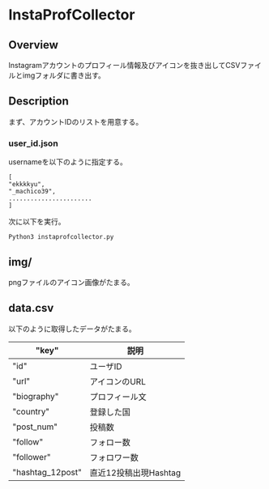 # InstaProfCollector

## Overview
Instagramアカウントのプロフィール情報及びアイコンを抜き出してCSVファイルとimgフォルダに書き出す。

## Description
まず、アカウントIDのリストを用意する。

### user_id.json

usernameを以下のように指定する。

```
[
"ekkkkyu",
"_machico39",
.......................
]
```

次に以下を実行。
```
Python3 instaprofcollector.py
```

## img/

pngファイルのアイコン画像がたまる。

## data.csv

以下のように取得したデータがたまる。

| "key"         | 説明        |
|----------------|---------------|
| "id"         | ユーザID |
| "url"     | アイコンのURL |
| "biography"     | プロフィール文 |
| "country" | 登録した国    |
| "post_num"       | 投稿数    |
| "follow"       | フォロー数    |
| "follower"     | フォロワー数  |
| "hashtag_12post"     | 直近12投稿出現Hashtag  |
